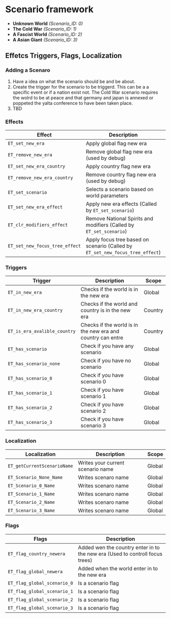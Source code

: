 # Scenario framework
- **Unknown World** *(Scenario_ID: 0)*
- **The Cold War** *(Scenario_ID: 1)*
- **A Fascist World** *(Scenario_ID: 2)*
- **A Asian Giant** *(Scenario_ID: 3)*

## Effetcs Triggers, Flags, Localization

### Adding a Scenaro
1. Have a idea on what the scenario should be and be about.
2. Create the trigger for the scenario to be triggerd. This can be a a specific event or if a nation exist not.
   The Cold War scenario requires the wolrd to be at peace and that germany and japan is annexed or poppeted the yalta conference to have been taken place.
3. TBD

### Effects                         
| Effect                            | Description                                                                   | Scope    |
| ---                               | ---                                                                           | ---      |
| `ET_set_new_era`                  | Apply global flag new era                                                     | Global   |
| `ET_remove_new_era`               | Remove global flag new era (used by debug)                                    | Global   |
| `ET_set_new_era_country`          | Apply country flag new era                                                    | Country  |
| `ET_remove_new_era_country`       | Remove country flag new era (used by debug)                                   | Country  |
| `ET_set_scenario`                 | Selects a scenario based on world parameters                                  | Global   |
| `ET_set_new_era_effect`           | Apply new era effects (Called by `ET_set_scenario`)                           | Country  |
| `ET_clr_modifiers_effect`         | Remove National Spirits and modifiers (Called by `ET_set_scenario`)           | Country  |
| `ET_set_new_focus_tree_effect`    | Apply focus tree based on scenario (Called by `ET_set_new_focus_tree_effect`) | Country  |

### Triggers
| Trigger                           | Description                                                                   | Scope    |
| ---                               | ---                                                                           | ---      |
| `ET_in_new_era`                   | Checks if the world is in the new era                                         | Global   |
| `ET_in_new_era_country`           | Checks if the world and country is in the new era                             | Country  |
| `ET_is_era_avalible_country`      | Checks if the world is in the new era and country can entre                   | Country  |
| `ET_has_scenario`                 | Check if you have any scenario                                                | Global   |
| `ET_has_scenario_none`            | Check if you have no scenario                                                 | Global   |
| `ET_has_scenario_0`               | Check if you have scenario 0                                                  | Global   |
| `ET_has_scenario_1`               | Check if you have scenario 1                                                  | Global   |
| `ET_has_scenario_2`               | Check if you have scenario 2                                                  | Global   |
| `ET_has_scenario_3`               | Check if you have scenario 3                                                  | Global   |

### Localization

| Localization                      | Description                                                                   | Scope    |
| ---                               | ---                                                                           | ---      |
| `ET_getCurrentScenarioName`       | Writes your current scenario name                                             | Global   |
| `ET_Scenario_None_Name`           | Writes scenaro name                                                           | Global   |
| `ET_Scenario_0_Name`              | Writes scenaro name                                                           | Global   |
| `ET_Scenario_1_Name`              | Writes scenaro name                                                           | Global   |
| `ET_Scenario_2_Name`              | Writes scenaro name                                                           | Global   |
| `ET_Scenario_3_Name`              | Writes scenaro name                                                           | Global   |

### Flags
| Flags                             | Description                                                                   |
| ---                               | ---                                                                           |
| `ET_flag_country_newera`          | Added wen the country enter in to the new era (Used to controll focus trees)  |
| `ET_flag_global_newera`           | Added when the world enter in to the new era                                  |
| `ET_flag_global_scenario_0`       | Is a scenario flag                                                            |
| `ET_flag_global_scenario_1`       | Is a scenario flag                                                            |
| `ET_flag_global_scenario_2`       | Is a scenario flag                                                            |
| `ET_flag_global_scenario_3`       | Is a scenario flag                                                            |
